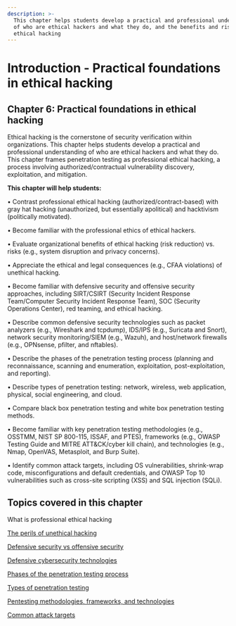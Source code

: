 ```yaml
---
description: >-
  This chapter helps students develop a practical and professional understanding
  of who are ethical hackers and what they do, and the benefits and risks of
  ethical hacking
---
```


# Introduction - Practical foundations in ethical hacking

## Chapter 6: Practical foundations in ethical hacking

Ethical hacking is the cornerstone of security verification within organizations. This chapter helps students develop a practical and professional understanding of who are ethical hackers and what they do. This chapter frames penetration testing as professional ethical hacking, a process involving authorized/contractual vulnerability discovery, exploitation, and mitigation.

**This chapter will help students:**

• Contrast professional ethical hacking (authorized/contract-based) with gray hat hacking (unauthorized, but essentially apolitical) and hacktivism (politically motivated).

• Become familiar with the professional ethics of ethical hackers.

• Evaluate organizational benefits of ethical hacking (risk reduction) vs. risks (e.g., system disruption and privacy concerns).

• Appreciate the ethical and legal consequences (e.g., CFAA violations) of unethical hacking.

• Become familiar with defensive security and offensive security approaches, including SIRT/CSIRT (Security Incident Response Team/Computer Security Incident Response Team), SOC (Security Operations Center), red teaming, and ethical hacking.

• Describe common defensive security technologies such as packet analyzers (e.g., Wireshark and tcpdump), IDS/IPS (e.g., Suricata and Snort), network security monitoring/SIEM (e.g., Wazuh), and host/network firewalls (e.g., OPNsense, pfilter, and nftables).

• Describe the phases of the penetration testing process (planning and reconnaissance, scanning and enumeration, exploitation, post-exploitation, and reporting).

• Describe types of penetration testing: network, wireless, web application, physical, social engineering, and cloud.

• Compare black box penetration testing and white box penetration testing methods.

• Become familiar with key penetration testing methodologies (e.g., OSSTMM, NIST SP 800-115, ISSAF, and PTES), frameworks (e.g., OWASP Testing Guide and MITRE ATT\&CK/cyber kill chain), and technologies (e.g., Nmap, OpenVAS, Metasploit, and Burp Suite).

• Identify common attack targets, including OS vulnerabilities, shrink-wrap code, misconfigurations and default credentials, and OWASP Top 10 vulnerabilities such as cross-site scripting (XSS) and SQL injection (SQLi).

## Topics covered in this chapter

What is professional ethical hacking

[The perils of unethical hacking](../the-perils-of-unethical-hacking.md)

[Defensive security vs offensive security](../defensive-security-vs-offensive-security.md)

[Defensive cybersecurity technologies](../defensive-cybersecurity-technologies/)

[Phases of the penetration testing process](../phases-of-the-penetration-testing-process/)

[Types of penetration testing](../types-of-penetration-testing.md)

[Pentesting methodologies, frameworks, and technologies](../pentesting-methodologies-and-frameworks/)

[Common attack targets](../common-attack-targets/)

